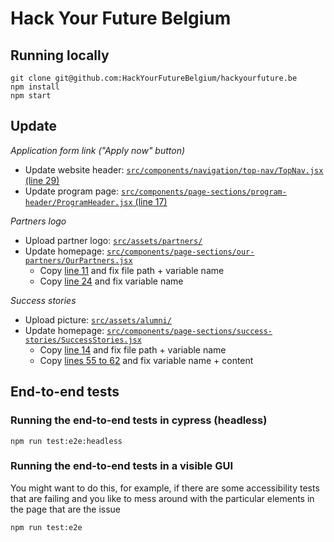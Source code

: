 # Hack Your Future Belgium

## Running locally

```
git clone git@github.com:HackYourFutureBelgium/hackyourfuture.be
npm install
npm start
```

## Update

_Application form link ("Apply now" button)_

- Update website header: [`src/components/navigation/top-nav/TopNav.jsx` (line 29)](src/components/navigation/top-nav/TopNav.jsx#L29)
- Update program page: [`src/components/page-sections/program-header/ProgramHeader.jsx` (line 17)](src/components/page-sections/program-header/ProgramHeader.jsx#L17)

_Partners logo_

- Upload partner logo: [`src/assets/partners/`](src/assets/partners/)
- Update homepage: [`src/components/page-sections/our-partners/OurPartners.jsx`](src/components/page-sections/our-partners/OurPartners.jsx)
  - Copy [line 11](src/components/page-sections/our-partners/OurPartners.jsx#L11) and fix file path + variable name
  - Copy [line 24](src/components/page-sections/our-partners/OurPartners.jsx#L24) and fix variable name

_Success stories_

- Upload picture: [`src/assets/alumni/`](src/assets/alumni/)
- Update homepage: [`src/components/page-sections/success-stories/SuccessStories.jsx`](src/components/page-sections/success-stories/SuccessStories.jsx)
  - Copy [line 14](src/components/page-sections/success-stories/SuccessStories.jsx#L14) and fix file path + variable name
  - Copy [lines 55 to 62](src/components/page-sections/success-stories/SuccessStories.jsx#L55-L62) and fix variable name + content

## End-to-end tests

### Running the end-to-end tests in cypress (headless)

```
npm run test:e2e:headless
```

### Running the end-to-end tests in a visible GUI

You might want to do this, for example, if there are some accessibility tests that are failing and you like to mess around with the particular elements in the page that are the issue

```
npm run test:e2e
```
